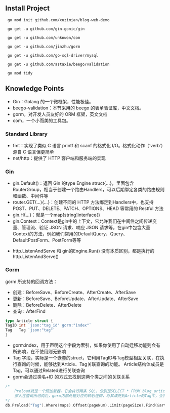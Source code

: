 ## Install Project

```shell
 go mod init github.com/xuzimian/blog-web-demo

 go get -u github.com/gin-gonic/gin
 
 go get -u github.com/unknwon/com
 
 go get -u github.com/jinzhu/gorm 
 
 go get -u github.com/go-sql-driver/mysql
 
 go get -u github.com/astaxie/beego/validation

 go mod tidy
```

## Knowledge Points

- Gin：Golang 的一个微框架，性能极佳。
- beego-validation：本节采用的 beego 的表单验证库，中文文档。
- gorm，对开发人员友好的 ORM 框架，英文文档
- com，一个小而美的工具包。

### Standard Library

- fmt：实现了类似 C 语言 printf 和 scanf 的格式化 I/O。格式化动作（‘verb’）源自 C 语言但更简单
- net/http：提供了 HTTP 客户端和服务端的实现

### Gin

- gin.Default()：返回 Gin 的type Engine struct{...}，里面包含RouterGroup，相当于创建一个路由Handlers，可以后期绑定各类的路由规则和函数、中间件等
- router.GET(…){…}：创建不同的 HTTP 方法绑定到Handlers中，也支持 POST、PUT、DELETE、PATCH、OPTIONS、HEAD 等常用的 Restful 方法
- gin.H{…}：就是一个map[string]interface{}
- gin.Context：Context是gin中的上下文，它允许我们在中间件之间传递变量、管理流、验证 JSON 请求、响应 JSON
  请求等，在gin中包含大量Context的方法，例如我们常用的DefaultQuery、Query、DefaultPostForm、PostForm等等


* http.ListenAndServe 和 gin的Engine.Run() 没有本质区别，都是执行的http.ListenAndServe()

### Gorm

gorm 所支持的回调方法：

- 创建：BeforeSave、BeforeCreate、AfterCreate、AfterSave
- 更新：BeforeSave、BeforeUpdate、AfterUpdate、AfterSave
- 删除：BeforeDelete、AfterDelete
- 查询：AfterFind

````go
type Article struct {
TagID int `json:"tag_id" gorm:"index"`
Tag   Tag `json:"tag"`
}
````

- gorm:index，用于声明这个字段为索引，如果你使用了自动迁移功能则会有所影响，在不使用则无影响
- Tag 字段，实际是一个嵌套的struct，它利用TagID与Tag模型相互关联，在执行查询的时候，能够达到Article、Tag关联查询的功能。 Article结构体成员是Tag，可以通过Related进行关联查询
- gorm会通过类名+ID 的方式去找到这两个类之间的关联关系

````go
/*
	Preload就是一个预加载器，它会执行两条 SQL，分别是SELECT * FROM blog_articles;和SELECT * FROM blog_tag WHERE id IN (1,2,3,4);
	那么在查询出结构后，gorm内部处理对应的映射逻辑，将其填充到Article的Tag中，会特别方便，并且避免了循环查询
*/
db.Preload("Tag").Where(maps).Offset(pageNum).Limit(pageSize).Find(&articles)
````